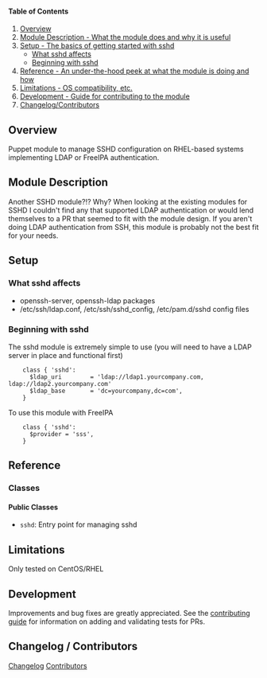 #### Table of Contents

1. [Overview](#overview)
2. [Module Description - What the module does and why it is useful](#module-description)
3. [Setup - The basics of getting started with sshd](#setup)
    * [What sshd affects](#what-sshd-affects)
    * [Beginning with sshd](#beginning-with-sshd)
4. [Reference - An under-the-hood peek at what the module is doing and how](#reference)
5. [Limitations - OS compatibility, etc.](#limitations)
6. [Development - Guide for contributing to the module](#development)
7. [Changelog/Contributors](#changelog-contributors)

## Overview

Puppet module to manage SSHD configuration on RHEL-based systems implementing LDAP or FreeIPA authentication.

## Module Description

Another SSHD module?!? Why?  When looking at the existing modules for SSHD I couldn't find any that supported LDAP authentication or
would lend themselves to a PR that seemed to fit with the module design.  If you aren't doing LDAP authentication from SSH, this module
is probably not the best fit for your needs.

## Setup

### What sshd affects

* openssh-server, openssh-ldap packages
* /etc/ssh/ldap.conf, /etc/ssh/sshd_config, /etc/pam.d/sshd config files

### Beginning with sshd

The sshd module is extremely simple to use (you will need to have a LDAP server in place and functional first)

```
    class { 'sshd':
      $ldap_uri        = 'ldap://ldap1.yourcompany.com, ldap://ldap2.yourcompany.com'
      $ldap_base       = 'dc=yourcompany,dc=com',
    }
```

To use this module with FreeIPA

```
    class { 'sshd':
      $provider = 'sss',
    }
```


## Reference

### Classes

#### Public Classes

* `sshd`: Entry point for managing sshd

## Limitations

Only tested on CentOS/RHEL

## Development

Improvements and bug fixes are greatly appreciated.  See the [contributing guide](https://github.com/evenup/evenup-sshd/CONTRIBUTING.md) for
information on adding and validating tests for PRs.

## Changelog / Contributors

[Changelog](https://github.com/evenup/evenup-sshd/CHANGELOG)
[Contributors](https://github.com/evenup/evenup-sshd/graphs/contributors)
